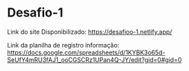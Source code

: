 # Desafio-1
Link do site Disponibilizado: https://desafioo-1.netlify.app/ 

Link da planilha de registro informação: https://docs.google.com/spreadsheets/d/1KYBK3o65d-SeUfY4mRU3fAJ1_ooCGSCRz1UPan4Q-JY/edit?gid=0#gid=0
